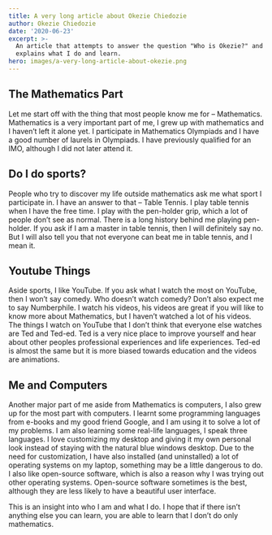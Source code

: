 ```yaml
---
title: A very long article about Okezie Chiedozie
author: Okezie Chiedozie
date: '2020-06-23'
excerpt: >-
  An article that attempts to answer the question "Who is Okezie?" and also
  explains what I do and learn.
hero: images/a-very-long-article-about-okezie.png
---
```

## The Mathematics Part

Let me start off with the thing that most people know me for – Mathematics. Mathematics is a very important part of me, I grew up with mathematics and I haven’t left it alone yet. I participate in Mathematics Olympiads and I have a good number of laurels in Olympiads. I have previously qualified for an IMO, although I did not later attend it.

## Do I do sports?

People who try to discover my life outside mathematics ask me what sport I participate in. I have an answer to that – Table Tennis. I play table tennis when I have the free time. I play with the pen-holder grip, which a lot of people don’t see as normal. There is a long history behind me playing pen-holder. If you ask if I am a master in table tennis, then I will definitely say no. But I will also tell you that not everyone can beat me in table tennis, and I mean it.

## Youtube Things

Aside sports, I like YouTube. If you ask what I watch the most on YouTube, then I won’t say comedy. Who doesn’t watch comedy? Don’t also expect me to say Numberphile. I watch his videos, his videos are great if you will like to know more about Mathematics, but I haven’t watched a lot of his videos. The things I watch on YouTube that I don’t think that everyone else watches are Ted and Ted-ed. Ted is a very nice place to improve yourself and hear about other peoples professional experiences and life experiences. Ted-ed is almost the same but it is more biased towards education and the videos are animations.

## Me and Computers

Another major part of me aside from Mathematics is computers, I also grew up for the most part with computers. I learnt some programming languages from e-books and my good friend Google, and I am using it to solve a lot of my problems. I am also learning some real-life languages, I speak three languages. I love customizing my desktop and giving it my own personal look instead of staying with the natural blue windows desktop. Due to the need for customization, I have also installed (and uninstalled) a lot of operating systems on my laptop, something may be a little dangerous to do. I also like open-source software, which is also a reason why I was trying out other operating systems. Open-source software sometimes is the best, although they are less likely to have a beautiful user interface.

This is an insight into who I am and what I do. I hope that if there isn’t anything else you can learn, you are able to learn that I don’t do only mathematics.
